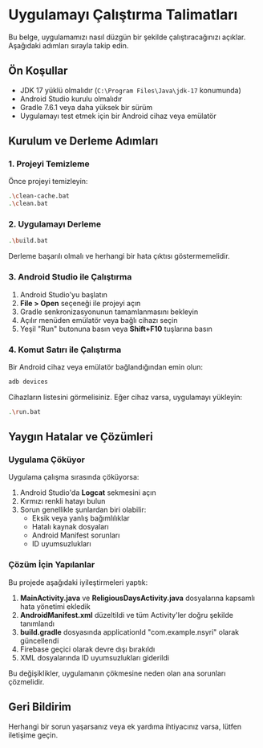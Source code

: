# Uygulamayı Çalıştırma Talimatları

Bu belge, uygulamamızı nasıl düzgün bir şekilde çalıştıracağınızı açıklar. Aşağıdaki adımları sırayla takip edin.

## Ön Koşullar

- JDK 17 yüklü olmalıdır (`C:\Program Files\Java\jdk-17` konumunda)
- Android Studio kurulu olmalıdır
- Gradle 7.6.1 veya daha yüksek bir sürüm
- Uygulamayı test etmek için bir Android cihaz veya emülatör

## Kurulum ve Derleme Adımları

### 1. Projeyi Temizleme

Önce projeyi temizleyin:

```bash
.\clean-cache.bat
.\clean.bat
```

### 2. Uygulamayı Derleme

```bash
.\build.bat
```

Derleme başarılı olmalı ve herhangi bir hata çıktısı göstermemelidir.

### 3. Android Studio ile Çalıştırma

1. Android Studio'yu başlatın
2. **File > Open** seçeneği ile projeyi açın
3. Gradle senkronizasyonunun tamamlanmasını bekleyin
4. Açılır menüden emülatör veya bağlı cihazı seçin
5. Yeşil "Run" butonuna basın veya **Shift+F10** tuşlarına basın

### 4. Komut Satırı ile Çalıştırma

Bir Android cihaz veya emülatör bağlandığından emin olun:

```bash
adb devices
```

Cihazların listesini görmelisiniz. Eğer cihaz varsa, uygulamayı yükleyin:

```bash
.\run.bat
```

## Yaygın Hatalar ve Çözümleri

### Uygulama Çöküyor

Uygulama çalışma sırasında çöküyorsa:

1. Android Studio'da **Logcat** sekmesini açın
2. Kırmızı renkli hatayı bulun
3. Sorun genellikle şunlardan biri olabilir:
   - Eksik veya yanlış bağımlılıklar
   - Hatalı kaynak dosyaları
   - Android Manifest sorunları
   - ID uyumsuzlukları

### Çözüm İçin Yapılanlar

Bu projede aşağıdaki iyileştirmeleri yaptık:

1. **MainActivity.java** ve **ReligiousDaysActivity.java** dosyalarına kapsamlı hata yönetimi ekledik
2. **AndroidManifest.xml** düzeltildi ve tüm Activity'ler doğru şekilde tanımlandı
3. **build.gradle** dosyasında applicationId "com.example.nsyri" olarak güncellendi
4. Firebase geçici olarak devre dışı bırakıldı
5. XML dosyalarında ID uyumsuzlukları giderildi

Bu değişiklikler, uygulamanın çökmesine neden olan ana sorunları çözmelidir.

## Geri Bildirim

Herhangi bir sorun yaşarsanız veya ek yardıma ihtiyacınız varsa, lütfen iletişime geçin. 